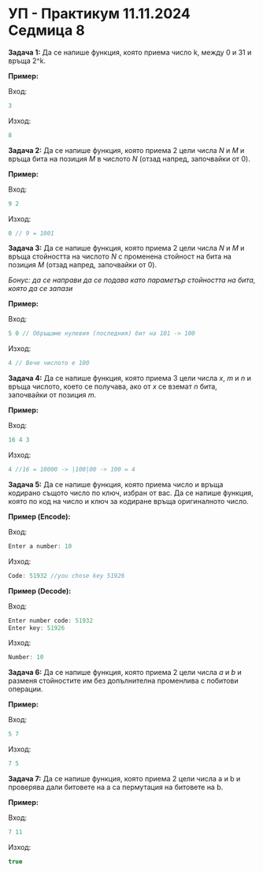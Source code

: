# УП - Практикум 11.11.2024 Седмица 8

**Задача 1:** Да се напише функция, която приема число k, между 0 и 31 и връща 2^k.

**Пример:**

Вход:
```c++
3
```
Изход:
```c++
8
```

**Задача 2:** Да се напише функция, която приема 2 цели числа *N* и *M* и връща бита на позиция *M* в числото *N* (отзад напред, започвайки от 0).

**Пример:**

Вход:
```c++
9 2
```
Изход:
```c++
0 // 9 = 1001
```

**Задача 3:** Да се напише функция, която приема 2 цели числа *N* и *M* и връща стойността на числото *N* с променена стойност на бита на позиция *M* (отзад напред, започвайки от 0).

*Бонус: да се направи да се подава като параметър стойността на бита, която да се запази*

**Пример:**

Вход:
```c++
5 0 // Обръщаме нулевия (последния) бит на 101 -> 100
```
Изход:
```c++
4 // Вече числото е 100
```


**Задача 4:** Да се напише функция, която приема 3 цели числа *x*, *m* и *n* и връща числото, което се получава, ако от *x* се вземат *n* бита, започвайки от позиция *m*.

**Пример:**

Вход:
```c++
16 4 3
```
Изход:
```c++
4 //16 = 10000 -> |100|00 -> 100 = 4
```

**Задача 5:** Да се напише функция, която приема число и връща кодирано същото число по ключ, избран от вас. Да се напише функция, която по код на число и ключ за кодиране връща оригиналното число.

**Пример (Encode):**

Вход:
```c++
Enter a number: 10
```
Изход:
```c++
Code: 51932 //you chose key 51926
```

**Пример (Decode):**

Вход:
```c++
Enter number code: 51932
Enter key: 51926
```
Изход:
```c++
Number: 10
```

**Задача 6:** Да се напише функция, която приема 2 цели числа *a* и *b* и разменя стойностите им без допълнителна променлива с побитови операции.

**Пример:**

Вход:
```c++
5 7
```
Изход:
```c++
7 5
```

**Задача 7:** Да се напише функция, която приема 2 цели числа a и b и проверява дали битовете на a са пермутация на битовете на b.

**Пример:**

Вход:
```c++
7 11
```
Изход:
```c++
true
```
